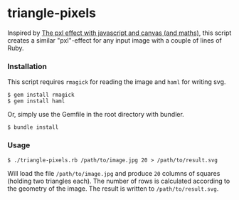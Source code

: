 triangle-pixels
===============

Inspired by [The pxl effect with javascript and canvas (and maths)](http://revdancatt.com/2012/03/31/the-pxl-effect-with-javascript-and-canvas-and-maths/), this script creates a similar "pxl"-effect for any input image with a couple of lines of Ruby.

### Installation

This script requires `rmagick` for reading the image and `haml` for writing svg.

    $ gem install rmagick
    $ gem install haml

Or, simply use the Gemfile in the root directory with bundler.

    $ bundle install
     
### Usage

    $ ./triangle-pixels.rb /path/to/image.jpg 20 > /path/to/result.svg

Will load the file `/path/to/image.jpg` and produce `20` columns of squares (holding two triangles each). The number of rows is calculated according to the geometry of the image. The result is written to `/path/to/result.svg`.

